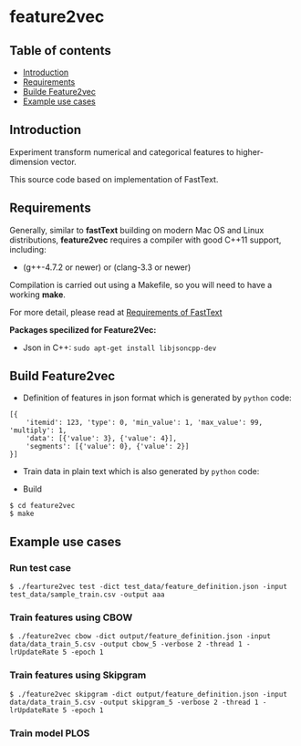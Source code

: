 # feature2vec


## Table of contents

* [Introduction](#introduction)
* [Requirements](#requirements)
* [Builde Feature2vec](#building-feature2vec)
* [Example use cases](#example-use-cases)

## Introduction

Experiment transform numerical and categorical features to higher-dimension vector.

This source code based on implementation of FastText.


## Requirements

Generally, similar to **fastText** building on modern Mac OS and Linux distributions, **feature2vec** requires a compiler with good C++11 support, including:

* (g++-4.7.2 or newer) or (clang-3.3 or newer)

Compilation is carried out using a Makefile, so you will need to have a working **make**.

For more detail, please read at [Requirements of FastText](https://github.com/facebookresearch/fastText/blob/master/README.md#requirements)

**Packages specilized for Feature2Vec:**

*  Json in C++: ```sudo apt-get install libjsoncpp-dev```

## Build Feature2vec

- Definition of features in json format which is generated by `python` code:

```
[{
    'itemid': 123, 'type': 0, 'min_value': 1, 'max_value': 99, 'multiply': 1,
    'data': [{'value': 3}, {'value': 4}], 
    'segments': [{'value': 0}, {'value': 2}]
}]
```

- Train data in plain text which is also generated by `python` code:

- Build

```
$ cd feature2vec
$ make
```

## Example use cases

### Run test case

```
$ ./fearture2vec test -dict test_data/feature_definition.json -input test_data/sample_train.csv -output aaa
```

### Train features using CBOW

```
$ ./feature2vec cbow -dict output/feature_definition.json -input data/data_train_5.csv -output cbow_5 -verbose 2 -thread 1 -lrUpdateRate 5 -epoch 1
```

### Train features using Skipgram

```
$ ./feature2vec skipgram -dict output/feature_definition.json -input data/data_train_5.csv -output skipgram_5 -verbose 2 -thread 1 -lrUpdateRate 5 -epoch 1
```

### Train model PLOS